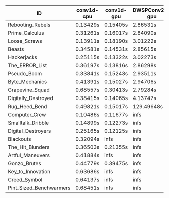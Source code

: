 |ID|conv1d-cpu|conv1d-gpu|DWSPConv2D-gpu|gemm-gpu|avg|
|-|-|-|-|-|-|
|Rebooting_Rebels|0.13429s|0.15405s|2.86531s|1.68501s|1.20966s|
|Prime_Calculus|0.31261s|0.16017s|2.84090s|1.71812s|1.25795s|
|Loose_Screws|0.13911s|0.18190s|3.01222s|1.77524s|1.27712s|
|Beasts|0.34581s|0.14531s|2.85615s|1.88048s|1.30694s|
|Hackerjacks|0.25115s|0.13322s|3.02273s|1.88707s|1.32354s|
|The_ERROR_List|0.36197s|0.13816s|2.86298s|1.96425s|1.33184s|
|Pseudo_Boom|0.33841s|0.15243s|2.93511s|1.91270s|1.33466s|
|Byte_Mechanics|0.41391s|0.15027s|2.94706s|1.88498s|1.34906s|
|Grapevine_Squad|0.68557s|0.30413s|2.79284s|1.70721s|1.37244s|
|Digitally_Destroyed|0.38415s|0.14065s|4.13747s|2.51971s|1.79549s|
|Rug_Heed_Bend|0.49821s|0.15017s|129.49648s|4.38315s|33.63200s|
|Computer_Crew|0.10486s|0.11677s|infs|4.49053s|infs|
|Smalltalk_Dribble|0.14899s|0.12273s|infs|1.89384s|infs|
|Digital_Destroyers|0.25165s|0.12125s|infs|1.93498s|infs|
|Blackouts|0.32094s|infs|infs|1.73362s|infs|
|The_Hit_Blunders|0.36503s|0.21355s|infs|1.94119s|infs|
|Artful_Maneuvers|0.41884s|infs|infs|4.42688s|infs|
|Gonzo_Brutes|0.44779s|0.39475s|infs|4.39960s|infs|
|Key_to_Innovation|0.63686s|infs|infs|4.43118s|infs|
|Creed_Symbol|0.64137s|infs|infs|4.44388s|infs|
|Pint_Sized_Benchwarmers|0.68451s|infs|infs|4.43323s|infs|

